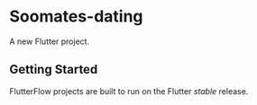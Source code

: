 # Soomates-dating

A new Flutter project.

## Getting Started

FlutterFlow projects are built to run on the Flutter _stable_ release.
